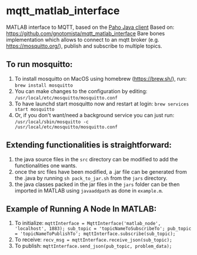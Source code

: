 # mqtt_matlab_interface
MATLAB interface to MQTT, based on the [Paho Java client](https://www.eclipse.org/paho/clients/java/)
Based on: https://github.com/gnotomista/mqtt_matlab_interface
Bare bones implementation which allows to connect to an mqtt broker (e.g. https://mosquitto.org/), publish and subscribe to multiple topics.

## To run mosquitto:
1. To install mosquitto on MacOS using homebrew (https://brew.sh/), run: `brew install mosquitto`
3. You can make changes to the configuration by editing: `/usr/local/etc/mosquitto/mosquitto.conf`
4. To have launchd start mosquitto now and restart at login: `brew services start mosquitto`
5. Or, if you don't want/need a background service you can just run: `/usr/local/sbin/mosquitto -c /usr/local/etc/mosquitto/mosquitto.conf`

## Extending functionalities is straightforward:
1. the java source files in the `src` directory can be modified to add the functionalities one wants.
2. once the src files have been modified, a .jar file can be generated from the .java by running `sh pack_to_jar.sh` from the `jars` directory.
3. the java classes packed in the jar files in the `jars` folder can be then imported in MATLAB using `javaaddpath` as done in `example.m`.

## Example of Running A Node In MATLAB:
1. To initialize:
  `mqttInterface = MqttInterface('matlab_node', 'localhost', 1883);
   sub_topic = 'topicNameToSubscribeTo';
   pub_topic = 'topicNameToPublishTo';
   mqttInterface.subscribe(sub_topic);`
2. To receive:
  `recv_msg = mqttInterface.receive_json(sub_topic);`
3. To publish:
  `mqttInterface.send_json(pub_topic, problem_data);`
